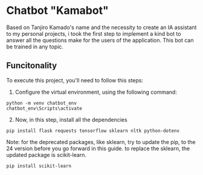 # Chatbot "Kamabot"
Based on Tanjiro Kamado's name and the necessity to create an IA assistant to my personal projects, i took the first step to implement a kind bot to answer all the questions make for the users of the application. This bot can be trained in any topic. 
## Funcitonality
To execute this project, you'll need to follow this steps:
1. Configure the virtual environment, using the following command:
```
python -m venv chatbot_env
chatbot_env\Scripts\activate
```
2. Now, in this step, install all the dependencies
```
pip install flask requests tensorflow sklearn nltk python-dotenv
```
Note: for the deprecated packages, like sklearn, try to update the pip, to the 24 version before you go forward in this guide. to replace the sklearn, the updated package is scikit-learn.
```
pip install scikit-learn
```